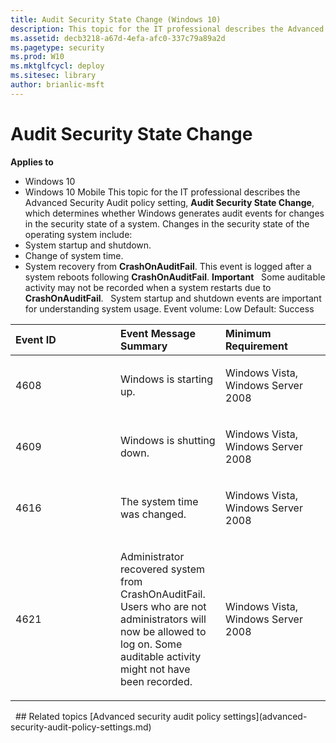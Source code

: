 ```yaml
---
title: Audit Security State Change (Windows 10)
description: This topic for the IT professional describes the Advanced Security Audit policy setting, Audit Security State Change, which determines whether Windows generates audit events for changes in the security state of a system.
ms.assetid: decb3218-a67d-4efa-afc0-337c79a89a2d
ms.pagetype: security
ms.prod: W10
ms.mktglfcycl: deploy
ms.sitesec: library
author: brianlic-msft
---
```

# Audit Security State Change
**Applies to**
-   Windows 10
-   Windows 10 Mobile
This topic for the IT professional describes the Advanced Security Audit policy setting, **Audit Security State Change**, which determines whether Windows generates audit events for changes in the security state of a system.
Changes in the security state of the operating system include:
-   System startup and shutdown.
-   Change of system time.
-   System recovery from **CrashOnAuditFail**. This event is logged after a system reboots following **CrashOnAuditFail**.
    **Important**  
    Some auditable activity may not be recorded when a system restarts due to **CrashOnAuditFail**.
     
System startup and shutdown events are important for understanding system usage.
Event volume: Low
Default: Success
<table>
<colgroup>
<col width="33%" />
<col width="33%" />
<col width="33%" />
</colgroup>
<thead>
<tr class="header">
<th align="left">Event ID</th>
<th align="left">Event Message Summary</th>
<th align="left">Minimum Requirement</th>
</tr>
</thead>
<tbody>
<tr class="odd">
<td align="left"><p>4608</p></td>
<td align="left"><p>Windows is starting up.</p></td>
<td align="left"><p>Windows Vista, Windows Server 2008</p></td>
</tr>
<tr class="even">
<td align="left"><p>4609</p></td>
<td align="left"><p>Windows is shutting down.</p></td>
<td align="left"><p>Windows Vista, Windows Server 2008</p></td>
</tr>
<tr class="odd">
<td align="left"><p>4616</p></td>
<td align="left"><p>The system time was changed.</p></td>
<td align="left"><p>Windows Vista, Windows Server 2008</p></td>
</tr>
<tr class="even">
<td align="left"><p>4621</p></td>
<td align="left"><p>Administrator recovered system from CrashOnAuditFail. Users who are not administrators will now be allowed to log on. Some auditable activity might not have been recorded.</p></td>
<td align="left"><p>Windows Vista, Windows Server 2008</p></td>
</tr>
</tbody>
</table>
 
## Related topics
[Advanced security audit policy settings](advanced-security-audit-policy-settings.md)
 
 
